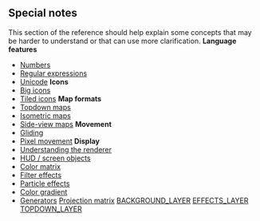 ## Special notes


This section of the reference should help explain some concepts
that may be harder to understand or that can use more clarification.
**Language features**
*   [Numbers](/ref/%7Bnotes%7D/numbers.md) 
*   [Regular expressions](/ref/%7Bnotes%7D/regex.md) 
*   [Unicode](/ref/%7Bnotes%7D/Unicode.md) 
**Icons**
*   [Big icons](/ref/%7Bnotes%7D/big-icons.md) 
*   [Tiled icons](/ref/%7Bnotes%7D/tiled-icons.md) 
**Map formats**
*   [Topdown maps](/ref/%7Bnotes%7D/topdown.md) 
*   [Isometric maps](/ref/%7Bnotes%7D/isometric.md) 
*   [Side-view maps](/ref/%7Bnotes%7D/side.md) 
**Movement**
*   [Gliding](/ref/%7Bnotes%7D/gliding.md) 
*   [Pixel movement](/ref/%7Bnotes%7D/pixel-movement.md) 
**Display**
*   [Understanding the renderer](/ref/%7Bnotes%7D/renderer.md) 
*   [HUD / screen objects](/ref/%7Bnotes%7D/HUD.md) 
*   [Color matrix](/ref/%7Bnotes%7D/color-matrix.md) 
*   [Filter effects](/ref/%7Bnotes%7D/filters.md) 
*   [Particle effects](/ref/%7Bnotes%7D/particles.md) 
*   [Color gradient](/ref/%7Bnotes%7D/color-gradient.md) 
*   [Generators](/ref/%7Bnotes%7D/generators.md) 
[Projection matrix](/ref/%7Bnotes%7D/projection-matrix.md) 
[BACKGROUND_LAYER](/ref/%7Bnotes%7D/BACKGROUND_LAYER.md) 
[EFFECTS_LAYER](/ref/%7Bnotes%7D/EFFECTS_LAYER.md) 
[TOPDOWN_LAYER](/ref/%7Bnotes%7D/TOPDOWN_LAYER.md) 